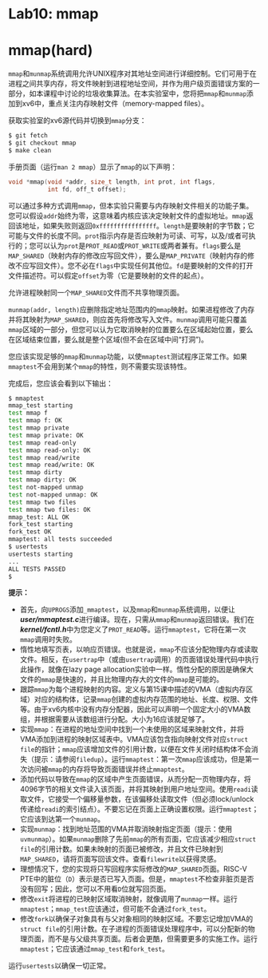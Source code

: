 # Lab10: mmap

# mmap(hard)

`mmap`和`munmap`系统调用允许UNIX程序对其地址空间进行详细控制。它们可用于在进程之间共享内存，将文件映射到进程地址空间，并作为用户级页面错误方案的一部分，如本课程中讨论的垃圾收集算法。在本实验室中，您将把`mmap`和`munmap`添加到xv6中，重点关注内存映射文件（memory-mapped files）。

获取实验室的xv6源代码并切换到`mmap`分支：

```bash
$ git fetch
$ git checkout mmap
$ make clean
```

手册页面（运行`man 2 mmap`）显示了`mmap`的以下声明：

```c
void *mmap(void *addr, size_t length, int prot, int flags,
           int fd, off_t offset);
```

可以通过多种方式调用`mmap`，但本实验只需要与内存映射文件相关的功能子集。您可以假设`addr`始终为零，这意味着内核应该决定映射文件的虚拟地址。`mmap`返回该地址，如果失败则返回`0xffffffffffffffff`。`length`是要映射的字节数；它可能与文件的长度不同。`prot`指示内存是否应映射为可读、可写，以及/或者可执行的；您可以认为`prot`是`PROT_READ`或`PROT_WRITE`或两者兼有。`flags`要么是`MAP_SHARED`（映射内存的修改应写回文件），要么是`MAP_PRIVATE`（映射内存的修改不应写回文件）。您不必在`flags`中实现任何其他位。`fd`是要映射的文件的打开文件描述符。可以假定`offset`为零（它是要映射的文件的起点）。

允许进程映射同一个`MAP_SHARED`文件而不共享物理页面。

`munmap(addr, length)`应删除指定地址范围内的`mmap`映射。如果进程修改了内存并将其映射为`MAP_SHARED`，则应首先将修改写入文件。`munmap`调用可能只覆盖`mmap`区域的一部分，但您可以认为它取消映射的位置要么在区域起始位置，要么在区域结束位置，要么就是整个区域(但不会在区域中间“打洞”)。

您应该实现足够的`mmap`和`munmap`功能，以使`mmaptest`测试程序正常工作。如果`mmaptest`不会用到某个`mmap`的特性，则不需要实现该特性。

完成后，您应该会看到以下输出： 

```bash
$ mmaptest
mmap_test starting
test mmap f
test mmap f: OK
test mmap private
test mmap private: OK
test mmap read-only
test mmap read-only: OK
test mmap read/write
test mmap read/write: OK
test mmap dirty
test mmap dirty: OK
test not-mapped unmap
test not-mapped unmap: OK
test mmap two files
test mmap two files: OK
mmap_test: ALL OK
fork_test starting
fork_test OK
mmaptest: all tests succeeded
$ usertests
usertests starting
...
ALL TESTS PASSED
$ 
```

**提示：**

- 首先，向`UPROGS`添加`_mmaptest`，以及`mmap`和`munmap`系统调用，以便让***user/mmaptest.c***进行编译。现在，只需从`mmap`和`munmap`返回错误。我们在***kernel/fcntl.h***中为您定义了`PROT_READ`等。运行`mmaptest`，它将在第一次`mmap`调用时失败。
- 惰性地填写页表，以响应页错误。也就是说，`mmap`不应该分配物理内存或读取文件。相反，在`usertrap`中（或由`usertrap`调用）的页面错误处理代码中执行此操作，就像在lazy page allocation实验中一样。惰性分配的原因是确保大文件的`mmap`是快速的，并且比物理内存大的文件的`mmap`是可能的。
- 跟踪`mmap`为每个进程映射的内容。定义与第15课中描述的VMA（虚拟内存区域）对应的结构体，记录`mmap`创建的虚拟内存范围的地址、长度、权限、文件等。由于xv6内核中没有内存分配器，因此可以声明一个固定大小的VMA数组，并根据需要从该数组进行分配。大小为16应该就足够了。
- 实现`mmap`：在进程的地址空间中找到一个未使用的区域来映射文件，并将VMA添加到进程的映射区域表中。VMA应该包含指向映射文件对应`struct file`的指针；`mmap`应该增加文件的引用计数，以便在文件关闭时结构体不会消失（提示：请参阅`filedup`）。运行`mmaptest`：第一次`mmap`应该成功，但是第一次访问被`mmap`的内存将导致页面错误并终止`mmaptest`。
- 添加代码以导致在`mmap`的区域中产生页面错误，从而分配一页物理内存，将4096字节的相关文件读入该页面，并将其映射到用户地址空间。使用`readi`读取文件，它接受一个偏移量参数，在该偏移处读取文件（但必须lock/unlock传递给`readi`的索引结点）。不要忘记在页面上正确设置权限。运行`mmaptest`；它应该到达第一个`munmap`。
- 实现`munmap`：找到地址范围的VMA并取消映射指定页面（提示：使用`uvmunmap`）。如果`munmap`删除了先前`mmap`的所有页面，它应该减少相应`struct file`的引用计数。如果未映射的页面已被修改，并且文件已映射到`MAP_SHARED`，请将页面写回该文件。查看`filewrite`以获得灵感。
- 理想情况下，您的实现将只写回程序实际修改的`MAP_SHARED`页面。RISC-V PTE中的脏位（`D`）表示是否已写入页面。但是，`mmaptest`不检查非脏页是否没有回写；因此，您可以不用看`D`位就写回页面。
- 修改`exit`将进程的已映射区域取消映射，就像调用了`munmap`一样。运行`mmaptest`；`mmap_test`应该通过，但可能不会通过`fork_test`。
- 修改`fork`以确保子对象具有与父对象相同的映射区域。不要忘记增加VMA的`struct file`的引用计数。在子进程的页面错误处理程序中，可以分配新的物理页面，而不是与父级共享页面。后者会更酷，但需要更多的实施工作。运行`mmaptest`；它应该通过`mmap_test`和`fork_test`。

运行`usertests`以确保一切正常。



 